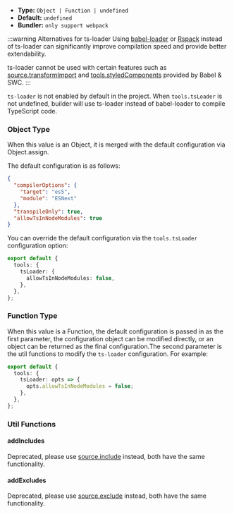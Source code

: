 - **Type:** `Object | Function | undefined`
- **Default:** `undefined`
- **Bundler:** `only support webpack`

:::warning Alternatives for ts-loader
Using [babel-loader](https://modernjs.dev/builder/en/guide/basic/typescript.html#why-babel-is-the-default-option) or [Rspack](https://modernjs.dev/en/guide/advanced/rspack-start.html) instead of ts-loader can significantly improve compilation speed and provide better extendability.

ts-loader cannot be used with certain features such as [source.transformImport](https://modernjs.dev/en/configure/app/source/transform-import.html) and [tools.styledComponents](https://modernjs.dev/en/configure/app/tools/styled-components.html) provided by Babel & SWC.
:::

`ts-loader` is not enabled by default in the project. When `tools.tsLoader` is not undefined, builder will use ts-loader instead of babel-loader to compile TypeScript code.

### Object Type

When this value is an Object, it is merged with the default configuration via Object.assign.

The default configuration is as follows:

```json
{
  "compilerOptions": {
    "target": "es5",
    "module": "ESNext"
  },
  "transpileOnly": true,
  "allowTsInNodeModules": true
}
```

You can override the default configuration via the `tools.tsLoader` configuration option:

```ts
export default {
  tools: {
    tsLoader: {
      allowTsInNodeModules: false,
    },
  },
};
```

### Function Type

When this value is a Function, the default configuration is passed in as the first parameter, the configuration object can be modified directly, or an object can be returned as the final configuration.The second parameter is the util functions to modify the `ts-loader` configuration. For example:

```ts
export default {
  tools: {
    tsLoader: opts => {
      opts.allowTsInNodeModules = false;
    },
  },
};
```

### Util Functions

#### addIncludes

Deprecated, please use [source.include](https://modernjs.dev/en/configure/app/source/include.html) instead, both have the same functionality.

#### addExcludes

Deprecated, please use [source.exclude](https://modernjs.dev/en/configure/app/source/exclude.html) instead, both have the same functionality.
